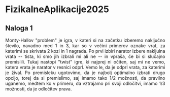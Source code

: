 # FizikalneAplikacije2025

## Naloga 1
<div align="justify">Monty-Hallov "problem" je igra, v kateri si na začetku izberemo naključno število, navadno med 1 in 3, kar so v večini primerov oznake vrat, za katerimi se skrivata 2 kozi in 1 nagrada. Po prvi izbiri narator izbere nakljulna vrata -- tista, ki smo jih izbrali mi ali ne -- in vpraša, če bi si slučajno premislili. Tukaj nastopi "twist" igre, ki najprej ni očiten, saj mi ne vemo, katera vrata je narator v resnici odprl. Vemo le, da je odprl vrata, za katerimi je žival. Po premisleku ugotovimo, da je najbolj optimalno izbrati drugo opcijo, torej da si premislimo, saj imamo tako 1/2 možnosti, da pravilno uganemo, medtem ko v primeru, da vztrajamo pri svoji odločitvi, imamo 1/3 možnosti, da je odločitev prava.
</div>

